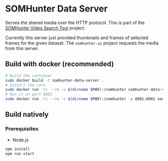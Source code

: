 # SOMHunter Data Server
Serves the shared media over the HTTP protocol. This is part of the [SOMHunter Video Search Tool](https://github.com/siret-junior/somhunter) project.

Currently this server just provided thumbnails and frames of selected frames for the given dataset. The `somhunter-ui` project requests the media from this server.

## Build with docker (recommended)

```sh
# Build the container
sudo docker build -t somhunter-data-server .
# Install the core
sudo docker run -ti --rm -v $(dirname $PWD):/somhunter somhunter-data-server:latest sh install.sh
# Run it on port 8081
sudo docker run -ti --rm -v $(dirname $PWD):/somhunter -p 8081:8081 somhunter-data-server:latest sh run.sh
```

## Build natively

### Prerequisites
- Node.js 

```sh
npm install
npm run start
```

